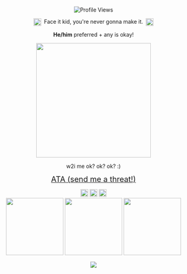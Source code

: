 <br><br><br>
<p align="center">
  <img src="https://komarev.com/ghpvc/?username=p4rtypoison&label=killjoys&color=550001&base=1241" alt="Profile Views"/>
</p>

<div align="center">
  <img src="https://file.garden/aFQP9esOHyVvl9zD/okaay.gif" width="20" style="vertical-align:middle;"/>
  &nbsp;Face it kid, you're never gonna make it.&nbsp;
  <img src="https://file.garden/aFQP9esOHyVvl9zD/okay22.gif" width="20" style="vertical-align:middle;"/>

  <b>He/him</b> preferred + any is okay!
  
  <img src="https://file.garden/aFQP9esOHyVvl9zD/mychenmical.jpg" width="300"/>

  w2i me ok? ok? ok? :)

<p align="center">
  <a href="https://vampirictheatrics.atabook.org/">
    <span style="font-size: 20px;">ATA (send me a threat!)</span>
  </a>
</p>

<div align="center">
<img src="https://file.garden/aFQP9esOHyVvl9zD/genderfluid.jpg" width="20"/> 
<img src="https://file.garden/aFQP9esOHyVvl9zD/aro.jpg" width="20"/> 
<img src="https://file.garden/aFQP9esOHyVvl9zD/ace.jpg" width="20"/>
</div>
 </div>

 <div align="center">
<img src="https://file.garden/aFQP9esOHyVvl9zD/friday.gif" width="150"/> 
<img src="https://file.garden/aFQP9esOHyVvl9zD/0233-mbav3cheersforevil.gif" width="150"/> 
<img src="https://file.garden/aFQP9esOHyVvl9zD/mcr.gif" width="150"/> 
 </div>
  </div>
  <p align="center">
  <a href="https://github.com/kittinan/spotify-github-profile">
    <img src="https://spotify-github-profile.kittinanx.com/api/view?uid=4p8jl8l0nv5mdylednuv4rbpo&cover_image=true&theme=novatorem&show_offline=false&background_color=121212&interchange=false&bar_color=A20102&bar_color_cover=false" />
  </p>

<br><br><br>
